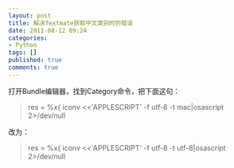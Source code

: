 ```yaml
---
layout: post
title: 解决Textmate获取中文类别时的错误
date: 2011-08-12 09:24
categories:
- Python
tags: []
published: true
comments: true
---
```

打开Bundle编辑器，找到Category命令，把下面这句：
> res = %x{ iconv <<'APPLESCRIPT' -f utf-8 -t mac|osascript 2>/dev/null

改为：
> res = %x{ iconv <<'APPLESCRIPT' -f utf-8 -t utf-8|osascript 2>/dev/null
